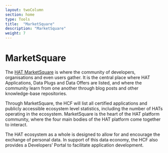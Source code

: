 ```yaml
---
layout: twoColumn
section: home
type: Tools
title:  "MarketSquare"
description: "MarketSquare"
weight: 7
---
```


# MarketSquare

The [HAT MarketSquare](https://marketsquare.hubofallthings.com) is where the community of developers, organisations and even users gather. It is the central place where HAT Applications, Data Plugs and Data Offers are listed, and where the community learn from one another through blog posts and other knowledge-base repositories.

Through MarketSquare, the HCF will list all certified applications and publicly accessible ecosystem level statistics, including the number of HATs operating in the ecosystem. MarketSquare is the heart of the HAT platform community, where the four main bodies of the HAT platform come together to interact.

The HAT ecosystem as a whole is designed to allow for and encourage the exchange of personal data. In support of this data economy, the HCF also provides a Developers’ Portal to facilitate application development.
